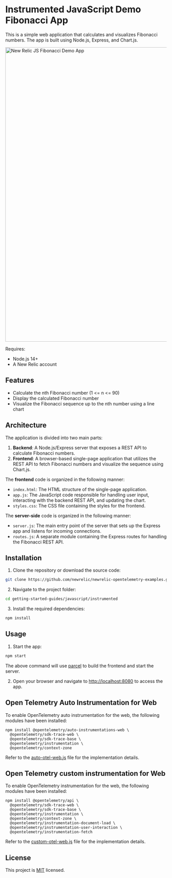 # Instrumented JavaScript Demo Fibonacci App

This is a simple web application that calculates and visualizes Fibonacci numbers. The app is built using Node.js, Express, and Chart.js.

<img width="918" alt="New Relic JS Fibonacci Demo App" src="https://github.com/matewilk/palinka/assets/6328360/edebbafd-8f12-4161-b64b-b47f28b87ff8">

Requires:

* Node.js 14+
* A New Relic account

## Features

- Calculate the nth Fibonacci number (1 <= n <= 90)
- Display the calculated Fibonacci number
- Visualize the Fibonacci sequence up to the nth number using a line chart

## Architecture

The application is divided into two main parts:

1. **Backend**: A Node.js/Express server that exposes a REST API to calculate Fibonacci numbers.
2. **Frontend**: A browser-based single-page application that utilizes the REST API to fetch Fibonacci numbers and visualize the sequence using Chart.js.

The **frontend** code is organized in the following manner:

- `index.html`: The HTML structure of the single-page application.
- `app.js`: The JavaScript code responsible for handling user input, interacting with the backend REST API, and updating the chart.
- `styles.css`: The CSS file containing the styles for the frontend.

The **server-side** code is organized in the following manner:

- `server.js`: The main entry point of the server that sets up the Express app and listens for incoming connections.
- `routes.js`: A separate module containing the Express routes for handling the Fibonacci REST API.

## Installation

1. Clone the repository or download the source code:

```bash
git clone https://github.com/newrelic/newrelic-opentelemetry-examples.git
```

2. Navigate to the project folder:

```bash
cd getting-started-guides/javascript/instrumented
```

3. Install the required dependencies:

```bash
npm install
```

## Usage

1. Start the app:

```bash
npm start
```
The above command will use [parcel]([https://](https://parceljs.org/)) to build the frontend and start the server. 

2. Open your browser and navigate to [http://localhost:8080](http://localhost:8080) to access the app.

## Open Telemetry Auto Instrumentation for Web

To enable OpenTelemetry auto instrumentation for the web, the following modules have been installed:

```
npm install @opentelemetry/auto-instrumentations-web \
  @opentelemetry/sdk-trace-web \
  @opentelemetry/sdk-trace-base \
  @opentelemetry/instrumentation \
  @opentelemetry/context-zone
```

Refer to the [auto-otel-web.js](./src/public/auto-otel-web.js) file for the implementation details.

## Open Telemetry custom instrumentation for Web

To enable OpenTelemetry instrumentation for the web, the following modules have been installed:

```
npm install @opentelemetry/api \
  @opentelemetry/sdk-trace-web \
  @opentelemetry/sdk-trace-base \
  @opentelemetry/instrumentation \
  @opentelemetry/context-zone \
  @opentelemetry/instrumentation-document-load \
  @opentelemetry/instrumentation-user-interaction \
  @opentelemetry/instrumentation-fetch
```
Refer to the [custom-otel-web.js](./src/public/custom-otel-web.js) file for the implementation details.

## License

This project is [MIT](https://opensource.org/licenses/MIT) licensed.
